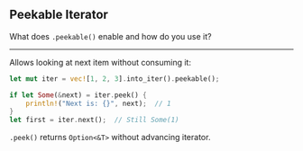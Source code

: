 ## Peekable Iterator

What does `.peekable()` enable and how do you use it?

---

Allows looking at next item without consuming it:
```rust
let mut iter = vec![1, 2, 3].into_iter().peekable();

if let Some(&next) = iter.peek() {
    println!("Next is: {}", next);  // 1
}
let first = iter.next();  // Still Some(1)
```
`.peek()` returns `Option<&T>` without advancing iterator.

